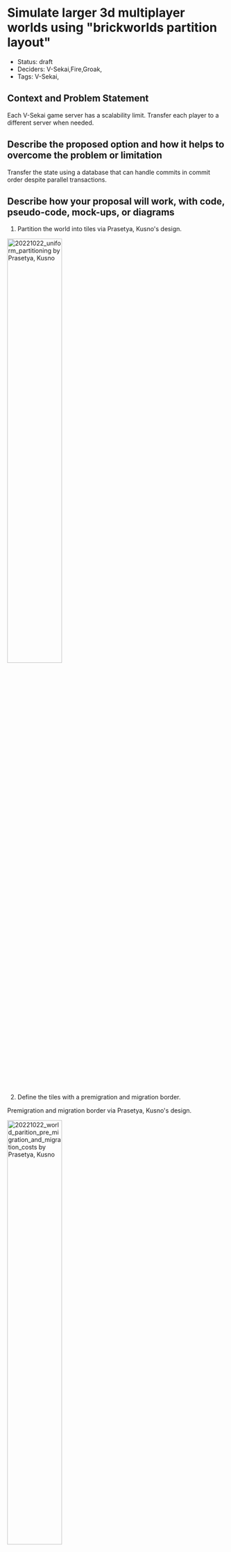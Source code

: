 # Simulate larger 3d multiplayer worlds using "brickworlds partition layout"

- Status: draft <!-- draft | proposed | rejected | accepted | deprecated | superseded by -->
- Deciders: V-Sekai,Fire,Groak,
- Tags: V-Sekai,

## Context and Problem Statement

Each V-Sekai game server has a scalability limit. Transfer each player to a different server when needed.

<!-- Describe the problem or limitation you are having in your project. You may want to articulate the problem in the form of a question. -->

## Describe the proposed option and how it helps to overcome the problem or limitation

Transfer the state using a database that can handle commits in commit order despite parallel transactions.

## Describe how your proposal will work, with code, pseudo-code, mock-ups, or diagrams

1. Partition the world into tiles via Prasetya, Kusno's design.

<img src="./attachments/20221022_uniform_partitioning.png" alt="20221022_uniform_partitioning by Prasetya, Kusno" width="50%">

2. Define the tiles with a premigration and migration border.

Premigration and migration border via Prasetya, Kusno's design.

<img src="./attachments/20221022_world_parition_pre_migration_and_migration_costs.png" alt="20221022_world_parition_pre_migration_and_migration_costs by Prasetya, Kusno" width="50%">

3. Transfer the player from one server to another by first syncing all the frames, and have the player connect to the other side. Then the server does the transfer and the player disconnects from the previous side when the migration boundary is hit.

Server state transfer via Prasetya, Kusno's design.

<img src="./attachments/20221022_server_state_transfer_load.png" alt="20221022_server_state_transfer_load by Prasetya, Kusno" width="50%">

4. Test using a multiplayer simulator via Prasetya, Kusno's design

<img src="./attachments/20221022_multiplayer_sim_variables.png" alt="20221022_multiplayer_sim_variables by Prasetya, Kusno" width="25%">

## Positive Consequences <!-- improvement of quality attribute satisfaction, follow-up decisions required -->

- Allows player transfer from one server to the others servers.

## Negative Consequences <!-- compromising quality attribute, follow-up decisions required -->

- Needs to connect the servers to the foundation database simulation servers.

## Option graveyard:

- Option: The status quo. <!-- List the proposed options no longer open for consideration. -->
- Rejection Reason: This solves nothing. <!-- List the reasons for the rejection: (the bad traits) -->

## If this enhancement will not be used often, can it be worked around with a few lines of script?

It's not a few lines of script.

## Is there a reason why this should be core and done by us?

We maintain the networking stack.

## References

- [V-Sekai](https://v-sekai.org/)
- [Efficient_Methods_for_Improving_Scalability_and_Playability_of_Massively_Multiplayer_Online_Game_MMOG by Prasetya, Kusno](https://pure.bond.edu.au/ws/portalfiles/portal/18275482/Efficient_Methods_for_Improving_Scalability_and_Playability_of_Massively_Multiplayer_Online_Game_MMOG_.pdf)
- [godot sqlite mvsqlite](https://github.com/V-Sekai/godot-sqlite/tree/mvsqlite)
- [godot mvsql demo](https://github.com/V-Sekai/godot-sqlite/tree/mvsqlite/demo)
- [mvsqlite for windows](https://github.com/fire/mvsqlite/tree/windows)
- [mvsqlite](https://github.com/losfair/mvsqlite)
- [Apple's foundationdb](https://github.com/apple/foundationdb)
- [Rust lang](https://www.rust-lang.org/)
- [Special thanks to the TigerBeetle for the sql schema](https://github.com/tigerbeetledb/tigerbeetle)

## Code References

### Create entity table

```swift
extends Node3D

func _ready():
	var db : SQLite = SQLite.new();
	if (!db.open("test")):
		print("Failed opening database.");
		return;
	var _drop : String = """drop table if exists entity;
"""
	var _create_entity_table : String = """
CREATE TABLE entity (
	id TEXT PRIMARY KEY NOT NULL CHECK(LENGTH(id) = 36),
	user_data blob NOT NULL CHECK( LENGTH(user_data) = 16) DEFAULT (zeroblob(16)),
	reserved blob NOT NULL CHECK( LENGTH(reserved) = 48)  DEFAULT (zeroblob(48)),
	shard	INTEGER NOT NULL,
	code	INTEGER NOT NULL,
	flags	INTEGER	NOT NULL,
	past_pending	BLOB NOT NULL CHECK( LENGTH(past_pending) <= 1024) DEFAULT (zeroblob(64)),
	past_posted BLOB NOT NULL CHECK( LENGTH(past_posted) <= 1024) DEFAULT (zeroblob(64)),
	current_pending BLOB NOT NULL CHECK( LENGTH(current_pending) <= 1024) DEFAULT (zeroblob(64)),
	current_posted	BLOB NOT NULL CHECK( LENGTH(current_posted) <= 1024) DEFAULT (zeroblob(64)),
	timestamp INTEGER NOT NULL
) WITHOUT ROWID, STRICT;
"""
#	db.query(create_entity_table)
	var _truncate_entities : String = """
DELETE FROM entity;
	"""
#	db.query(truncate_entities)
	for i in range(32):
		var node_3d : Node3D = Node3D.new()
		var script = load("res://sqlite_write/sqlite_write_scene.gd")
		node_3d.set_script(script)
		add_child(node_3d, true)
		node_3d.owner = self
```

### Simulate entity processing

```swift
extends Node3D

var db : SQLite = null
var result_create : SQLiteQuery
var result_delete : SQLiteQuery
var uuid : String

func _ready():
	db = SQLite.new();
	if (!db.open("test")):
		print("Failed opening database.");
		return;

	var select_uuid : String = """
	SELECT lower(hex(randomblob(4)) || '-' || hex(randomblob(2)) || '-' || '4' ||
	substr(hex( randomblob(2)), 2) || '-' ||
	substr('AB89', 1 + (abs(random()) % 4) , 1)  ||
	substr(hex(randomblob(2)), 2) || '-' ||
	hex(randomblob(6))) as uuid;
	"""
	uuid = db.fetch_array(select_uuid)[0]["uuid"]
	var query_create_original = """
INSERT INTO entity ("id", "user_data", "reserved", "shard", "code", "flags", "past_pending", "past_posted",
"current_pending", "current_posted", "timestamp")
VALUES (?, zeroblob(16), zeroblob(48), 0, 0, 0, zeroblob(64), zeroblob(64), zeroblob(64), ?, UNIXEPOCH());
"""
	result_create = db.create_query(query_create_original)
	var query_delete = """
	DELETE FROM entity
	WHERE id = ?;
"""
	result_delete = db.create_query(query_delete)

func _process(_delta):
	if db == null:
		return
	var packed_array : Array = Array()
	packed_array.push_back(global_transform)
	var bytes : PackedByteArray = var_to_bytes(packed_array)
	bytes = bytes.compress(FileAccess.COMPRESSION_ZSTD)
	var statement : Array = [uuid, bytes]
	var _result_batch = result_create.batch_execute([statement])

func _exit_tree():
	var statement : Array = [uuid]
	var _result_batch = result_delete.batch_execute([statement])
```

## mvsqlite for Windows

```bat
cmd
scoop install llvm openssl-mingw llvm-mingw
cargo build --release -p mvsqlite
cd mvsqlite-sqlite3
mingw32-make.exe build-patched-sqlite3
set RUST_LOG=info
set MVSQLITE_DATA_PLANE=http://localhost:7000
sqlite3 test
.tables
```

### Check fdb status

```bash
fdbcli
status
# Force create a database
# configure new single memory
```


### Create a mvsqlite database

```bat
msys2
curl http://localhost:7001/api/create_namespace -i -d '{"key":"test"}'
```

### Starting mvstore with foundationdb on Linux

```bash
# on Linux
wget https://github.com/apple/foundationdb/releases/download/7.1.15/foundationdb-clients_7.1.15-1_amd64.deb
sudo dpkg -i foundationdb-clients_7.1.15-1_amd64.deb
wget https://github.com/apple/foundationdb/releases/download/7.1.15/foundationdb-server_7.1.15-1_amd64.deb
sudo dpkg -i foundationdb-server_7.1.15-1_amd64.deb
cargo build --release -p mvstore
RUST_LOG=info ./mvstore \
  --data-plane 127.0.0.1:7000 \
  --admin-api 127.0.0.1:7001 \
  --metadata-prefix mvstore \
  --raw-data-prefix m
```

### Starting mvstore with foundationdb on Windows

```bash
cmd
cargo build --release -p mvstore
set RUST_LOG=info
mvstore --data-plane 127.0.0.1:7000 --admin-api 127.0.0.1:7001 --metadata-prefix mvstore --raw-data-prefix m --cluster "C:/ProgramData/foundationdb/fdb.cluster"
```

## Launch scripts

### start-sqlite3.bat

```bat
set RUST_LOG=info
set MVSQLITE_DATA_PLANE=http://localhost:7000
sqlite3 test
```

### start-mvstore.bat

```bat
set RUST_LOG=error
mvstore --data-plane 127.0.0.1:7000 --admin-api 127.0.0.1:7001 --metadata-prefix mvstore --raw-data-prefix m --cluster "C:/ProgramData/foundationdb/fdb.cluster"
```

## License of the contribution

Copyright (c) 2022 V-Sekai contributors.

Permission is hereby granted, free of charge, to any person obtaining a copy of this software and associated documentation files (the "Software"), to deal in the Software without restriction, including without limitation the rights to use, copy, modify, merge, publish, distribute, sublicense, and/or sell copies of the Software, and to permit persons to whom the Software is furnished to do so, subject to the following conditions:

The above copyright notice and this permission notice shall be included in all copies or substantial portions of the Software.

THE SOFTWARE IS PROVIDED "AS IS", WITHOUT WARRANTY OF ANY KIND, EXPRESS OR IMPLIED, INCLUDING BUT NOT LIMITED TO THE WARRANTIES OF MERCHANTABILITY, FITNESS FOR A PARTICULAR PURPOSE AND NONINFRINGEMENT. IN NO EVENT SHALL THE AUTHORS OR COPYRIGHT HOLDERS BE LIABLE FOR ANY CLAIM, DAMAGES OR OTHER LIABILITY, WHETHER IN AN ACTION OF CONTRACT, TORT OR OTHERWISE, ARISING FROM, OUT OF OR IN CONNECTION WITH THE SOFTWARE OR THE USE OR OTHER DEALINGS IN THE SOFTWARE.
